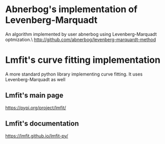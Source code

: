 # Abnerbog's implementation of Levenberg-Marquadt
An algorithm implemented by user abnerbog using Levenberg-Marquadt optmization.\\
http://github.com/abnerbog/levenberg-marquardt-method

# Lmfit's curve fitting implementation
A more standard python library implementing curve fitting. It uses Levenberg-Marquadt as well
## Lmfit's main page
https://pypi.org/project/lmfit/
## Lmfit's documentation
https://lmfit.github.io/lmfit-py/
